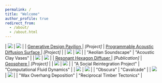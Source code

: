 ```yaml
---
permalink: /
title: "Welcome"
author_profile: true
redirect_from: 
  - /about/
  - /about.html
---
```


| <img src='./images/GDP.png'> | <img src='./images/CLT.png'>  |
| <a href="https://johnnie-nguyen.github.io/design/portfolio/portfolio-1/"> Generative Design Pavilion </a> | *[Project]* | <a href="https://johnnie-nguyen.github.io/design/portfolio/portfolio-2/"> Programmable Acoustic Diffusion Surface </a> | *[Project]* |
| <img src='./images/RFS2.png'> | <img src='./images/ACV3.png'>  |
| "Aeolian Soundscape" | "Acoustic Clay Vases" |
| <img src='./images/HEXB.png'> | <img src='./images/GLOBE2.png'>  |
| <a href="https://johnnie-nguyen.github.io/design/publications/2015-10-01-paper-title-number-7/"> Resonant Hexagon Diffuser </a> | *[Publication]* | <a href="https://johnnie-nguyen.github.io/design/portfolio/portfolio-2/"> Geosphere </a> | *[Project]*  |
| <img src='./images/SHELTER.png'> | <img src='./images/CFD.png'> |
| "A Social Reintegration Project" | "Computational Fluid Dynamics" |
| <img src='./images/OBS.png'> | <img src='./images/WST.png'>  |
| "Obscura" | "Cavalcade" |
| <img src='./images/WAX.png'> | <img src='./images/SAUGA.png'> |
| "Wax Overhang Deposition" | "Reciprocal Timber Tectonics" |

